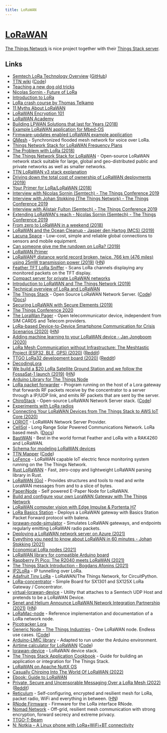```yaml
---
title: LoRaWAN
---
```


# [LoRaWAN](https://www.thethingsnetwork.org/docs/lorawan/)

[The Things Network](https://www.thethingsnetwork.org/) is nice project together with their [Things Stack server](https://github.com/TheThingsNetwork/lorawan-stack).


## Links

- [Semtech LoRa Technology Overview](http://www.semtech.com/lora) ([GitHub](https://github.com/Lora-net))
- [TTN wiki](https://www.thethingsnetwork.org/docs/) ([Code](https://github.com/TheThingsNetwork/docs))
- [Teaching a new dog old tricks](https://medium.com/@aallan/teaching-a-new-dog-old-tricks-965a578e753b)
- [Nicolas Sornin - Future of LoRa](https://www.youtube.com/watch?v=jNnPTxWRNxs)
- [Introduction to LoRa](https://www.youtube.com/watch?v=8Oxcp9wQQnk)
- [LoRa crash course by Thomas Telkamp](https://www.youtube.com/watch?v=T3dGLqZrjIQ)
- [11 Myths About LoRaWAN](https://www.electronicdesign.com/industrial-automation/11-myths-about-lorawan)
- [LoRaWAN Encryption 101](https://lorawanacademyblog.semtech.com/lorawan-encryption-101)
- [LoRaWAN Academy](https://lorawanacademy.semtech.com/)
- [Building LPWAN Solutions that last for Years (2018)](https://www.youtube.com/watch?v=mEmpbIlo8XQ&list=PLEx5khR4g7PJW7u0GKxRPIQddtu69boT3)
- [Example LoRaWAN application for Mbed-OS](https://github.com/ARMmbed/mbed-os-example-lorawan)
- [Firmware-updates enabled LoRaWAN example application](https://github.com/ARMmbed/mbed-os-example-lorawan-fuota)
- [QMesh](https://github.com/faydr/QMesh) - Synchronized flooded mesh network for voice over LoRa.
- [Things Network Stack for LoRaWAN Frequency Plans](https://github.com/TheThingsNetwork/lorawan-frequency-plans)
- [The Problem with LoRa (2018)](https://hackernoon.com/the-problem-with-lora-af4f5263d378)
- [The Things Network Stack for LoRaWAN](https://github.com/TheThingsNetwork/lorawan-stack) - Open-source LoRaWAN network stack suitable for large, global and geo-distributed public and private networks as well as smaller networks.
- [TTN LoRaWAN v3 stack explanation](https://www.youtube.com/watch?v=CeSvqkxg25c)
- [Driving down the total cost of ownership of LoRaWAN deployments (2019)](https://www.youtube.com/watch?v=HJFkV8qqhr4)
- [Your Primer for LoRa/LoRaWAN (2018)](https://medium.com/iotforall/your-primer-for-lora-lorawan-33f1e0eb4215)
- [Interview with Nicolas Sornin (Semtech) - The Things Conference 2019](https://www.youtube.com/watch?v=MCIzkiMloyE)
- [Interview with Johan Stokking (The Things Network) - The Things Conference 2019](https://www.youtube.com/watch?v=hGf93zY8X1c)
- [Interview with Alistair Fulton (Semtech) - The Things Conference 2019](https://www.youtube.com/watch?v=-tzKMHTdoe8)
- [Extending LoRaWAN's reach - Nicolas Sornin (Semtech) - The Things Conference 2019](https://www.youtube.com/watch?v=pHq7_rgDyFA)
- [From zero to LoRaWAN in a weekend (2018)](https://github.com/ttn-zh/ic880a-gateway/wiki)
- [LoRaWAN and the Ocean Cleanup - Jasper den Hartog (MCS) (2019)](https://www.youtube.com/watch?v=E5huiCbVR5A)
- [Lacuna Space](http://lacuna.space/) - Low-cost, simple and reliable global connections to sensors and mobile equipment.
- [Can someone give me the rundown on LoRa? (2019)](https://www.reddit.com/r/IOT/comments/bzd2q0/can_someone_give_me_the_rundown_on_lora/)
- [LoRaWAN Primer](https://docs.exploratory.engineering/lora/lorawan/)
- [LoRaWAN® distance world record broken, twice. 766 km (476 miles) using 25mW transmission power (2019)](https://www.thethingsnetwork.org/article/lorawan-distance-world-record) ([HN](https://news.ycombinator.com/item?id=20562684))
- [Feather TFT LoRa Sniffer](https://github.com/ImprobableStudios/Feather_TFT_LoRa_Sniffer) - Scans LoRa channels displaying any monitored packets on the TFT display.
- [Compact server for private LoRaWAN networks](https://github.com/gotthardp/lorawan-server)
- [Introduction to LoRaWAN and The Things Network (2019)](https://channel9.msdn.com/Shows/Internet-of-Things-Show/Introduction-to-LoRaWAN-and-The-Things-Network)
- [Technical overview of LoRa and LoRaWAN](https://lora-alliance.org/sites/default/files/2018-04/what-is-lorawan.pdf)
- [The Things Stack](https://thethingsstack.io) - Open Source LoRaWAN Network Server. ([Code](https://github.com/TheThingsIndustries/lorawan-stack-docs)) ([Docs](https://www.thethingsindustries.com/docs/))
- [Securing LoRaWAN with Secure Elements (2019)](https://www.linkedin.com/pulse/securing-lorawan-secure-elements-johan-stokking/)
- [The Things Conference 2020](https://www.youtube.com/watch?v=0eOpMDffbQ0)
- [The LoraWan Pager](https://hackaday.io/project/22038-the-lorawan-pager) - Open telecommunicator device, independent from SIM CARDS and Telecom providers.
- [LoRa-based Device-to-Device Smartphone Communication for Crisis Scenarios (2020)](https://dtn7.github.io/assets/hoechst2020lora.pdf) ([HN](https://news.ycombinator.com/item?id=22725623))
- [Adding machine learning to your LoRaWAN device - Jan Jongboom (2020)](https://www.youtube.com/watch?v=e-v0wnSM6YA)
- [LoRa Mesh Communication without Infrastructure: The Meshtastic Project (ESP32, BLE, GPS) (2020)](https://www.youtube.com/watch?v=TY6m6fS8bxU) ([Reddit](https://www.reddit.com/r/darknetplan/comments/gyalhx/lora_mesh_communication_without_infrastructure/))
- [TTGO LoRa32 development board (2020)](https://www.settorezero.com/wordpress/lora_lorawan_lilygo_ttgo_lora32_esp32/) ([Reddit](https://www.reddit.com/r/esp32/comments/hu32z1/in_this_article_i_explain_how_lora_and_lorawan/))
- [DecodingLora](https://revspace.nl/DecodingLora)
- [We build a \$20 LoRa Satellite Ground Station and we follow the FossaSat-1 launch (2019)](https://www.youtube.com/watch?v=5k0aM-PJzo8) ([HN](https://news.ycombinator.com/item?id=24519340))
- [Arduino Library for The Things Node](https://github.com/TheThingsNetwork/arduino-node-lib)
- [LoRa packet forwarder](https://github.com/Lora-net/packet_forwarder) - Program running on the host of a Lora gateway that forwards RF packets receive by the concentrator to a server through a IP/UDP link, and emits RF packets that are sent by the server.
- [ChirpStack](https://www.chirpstack.io/) - Open-source LoRaWAN Network Server stack. ([Code](https://github.com/brocaar/chirpstack-network-server))
- [Experiments with LoRa radios](https://ds0.me/lora/index.html)
- [Connecting Your LoRaWAN Devices from The Things Stack to AWS IoT Core (2020)](https://aws.amazon.com/blogs/apn/connecting-your-lorawan-devices-from-the-things-stack-to-aws-iot-core/)
- [LORIOT](https://www.loriot.io/) - LoRaWAN Network Server Provider.
- [CellSol](https://github.com/RbtsEvrwhr-Riley/CellSol/) - Long Range Solar Powered Communications Network. LoRa based mesh. ([Docs](https://www.f3.to/cellsol/))
- [BastWAN](https://github.com/ElectronicCats/BastWAN) - Best in the world format Feather and LoRa with a RAK4260 and LoRaWAN.
- [Schema for modeling LoRaWAN devices](https://github.com/lorawan-schema/draft-devices)
- [TTN Mapper](https://ttnmapper.org/) ([Code](https://github.com/ttnmapper/ttnmapper-web))
- [LoFence](https://github.com/kiu/lofence) - LoRaWAN capable IoT electric fence monitoring system running on the The Things Network.
- [Rust LoRaWAN](https://github.com/ivajloip/rust-lorawan) - Fast, zero-copy and lightweight LoRaWAN parsing library in Rust.
- [LoRaWAN (Go)](https://github.com/brocaar/lorawan) - Provides structures and tools to read and write LoraWAN messages from and to a slice of bytes.
- [PaperiNode](https://github.com/RobPo/PaperiNode) - Self powered E-Paper Node for LoRaWAN.
- [Build and configure your own LoraWAN Gateway with The Things Network](https://github.com/IRNAS/ttn-irnas-gw)
- [LoRaWAN computer vision with Edge Impulse & Portenta H7](https://github.com/edgeimpulse/example-portenta-lorawan)
- [LoRa Basics Station](https://github.com/balenalabs/basicstation) - Deploys a LoRaWAN gateway with Basics Station Packet Forward protocol with balena.
- [lorawan-node-simulator](https://github.com/kartben/lorawan-node-simulator) - Simulates LoRaWAN gateways, and endpoints regularly emitting LoRaWAN radio packets.
- [Deploying a LoRaWAN network server on Azure (2021)](https://blog.benjamin-cabe.com/2020/12/01/deploying-a-lorawan-network-server-on-azure)
- [Eveything you need to know about LoRaWAN in 60 minutes - Johan Stokking (2021)](https://www.youtube.com/watch?v=ZsVhYiX4_6o)
- [Economical LoRa nodes (2021)](https://www.reddit.com/r/Lora/comments/lenh3s/looking_for_economical_lora_node/)
- [LoRaWAN library for compatible Arduino board](https://github.com/BeelanMX/Beelan-LoRaWAN)
- [Raspberry Pi Pico: The R2040 meets LoRaWAN (2021)](https://lemariva.com/blog/2021/02/raspberry-pi-pico-rp2040-meets-lorawan)
- [The Things Stack Introduction - Bogdans Afonins (2021)](https://www.youtube.com/watch?v=rK8oJHZ9Q7U)
- [IP2LoRa](https://github.com/airbus-cyber/IP2LoRa) - IP tunnelling over LoRa.
- [Adafruit Tiny LoRa](https://github.com/adafruit/Adafruit_CircuitPython_TinyLoRa) - LoRaWAN/The Things Network, for CircuitPython.
- [LoRa-concentrator](https://github.com/will127534/LoRa-concentrator) - Simple Board for SX1301 and SX125X LoRa Gateway / Concentrator.
- [virtual-lorawan-device](https://github.com/helium/virtual-lorawan-device) - Utility that attaches to a Semtech UDP Host and pretends to be a LoRaWAN Device.
- [Senet and Helium Announce LoRaWAN Network Integration Partnership (2021)](https://www.senetco.com/about/news/senet-and-helium-announce-lorawan-network-integration-partnership/) ([HN](https://news.ycombinator.com/item?id=28617197))
- [LoRaMac-node](https://github.com/Lora-net/LoRaMac-node) - Reference implementation and documentation of a LoRa network node.
- [Picotracker Lora](https://github.com/ImperialSpaceSociety/LoRaMac-node)
- [Generic Node - The Things Industries](https://www.genericnode.com/) - One LoRaWAN node. Endless use cases. ([Code](https://github.com/TheThingsIndustries/generic-node-se))
- [Arduino-LMIC library](https://github.com/mcci-catena/arduino-lmic) - Adapted to run under the Arduino environment.
- [Airtime calculator for LoRaWAN](https://avbentem.github.io/airtime-calculator/ttn/eu868) ([Code](https://github.com/avbentem/airtime-calculator))
- [lorawan-device](https://github.com/Tortoaster/lorawan-device) - LoRaWAN device stack.
- [The Things Stack Application Cookbook](https://github.com/htdvisser/lorawan-stack-application-cookbook) - Guide for building an application or integration for The Things Stack.
- [LoRaWAN on Apache NuttX OS](https://lupyuen.github.io/articles/lorawan3)
- [Casually Chirping Into The World Of LoRaWAN (2022)](https://hackaday.com/2022/01/21/casually-chirping-into-the-world-of-lorawan/)
- [Ebook: Guide to LoRaWAN](https://www.nexpcb.com/lorawan-guide)
- [Private, Secure and Uncensorable Messaging Over a LoRa Mesh (2022)](https://unsigned.io/private-messaging-over-lora/) ([Reddit](https://www.reddit.com/r/darknetplan/comments/tq8v6d/private_secure_and_uncensorable_messaging_over_a/))
- [Reticulum](https://github.com/markqvist/Reticulum) - Self-configuring, encrypted and resilient mesh for LoRa, packet radio, WiFi and everything in between. ([HN](https://news.ycombinator.com/item?id=30870187))
- [RNode Firmware](https://github.com/markqvist/RNode_Firmware) - Firmware for the LoRa interface RNode.
- [Nomad Network](https://github.com/markqvist/NomadNet) - Off-grid, resilient mesh communication with strong encryption, forward secrecy and extreme privacy.
- [TTGO-T-Beam](https://github.com/LilyGO/TTGO-T-Beam)
- [N: Notkia – A Linux phone with LoRa+WiFi+BT connectivity](https://www.hackster.io/reimunotmoe/notkia-f6e772)
